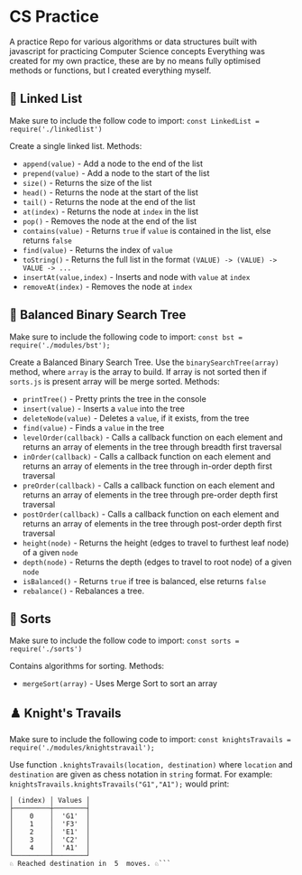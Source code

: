# CS Practice
A practice Repo for various algorithms or data structures built with javascript for practicing Computer Science concepts
Everything was created for my own practice, these are by no means fully optimised methods or functions, but I created everything myself.

## 🔗 Linked List

Make sure to include the follow code to import:
`const LinkedList = require('./linkedlist')`

Create a single linked list. Methods:
- `append(value)` - Add a node to the end of the list
- `prepend(value)` - Add a node to the start of the list
- `size()` - Returns the size of the list
- `head()` - Returns the node at the start of the list
- `tail()` - Returns the node at the end of the list
- `at(index)` - Returns the node at `index` in the list
- `pop()` - Removes the node at the end of the list
- `contains(value)` - Returns `true` if `value` is contained in the list, else returns `false`
- `find(value)` - Returns the index of `value`
- `toString()` - Returns the full list in the format `(VALUE) -> (VALUE) -> VALUE -> ...`
- `insertAt(value,index)` - Inserts and node with `value` at `index`
- `removeAt(index)` - Removes the node at `index`

## 🌳 Balanced Binary Search Tree

Make sure to include the following code to import:
`const bst = require('./modules/bst');`

Create a Balanced Binary Search Tree. Use the `binarySearchTree(array)` method, where `array` is the array to build. If array is not sorted then if `sorts.js` is present array will be merge sorted. 
Methods:
- `printTree()` - Pretty prints the tree in the console
- `insert(value)` - Inserts a `value` into the tree
- `deleteNode(value)` - Deletes a `value`, if it exists, from the tree
- `find(value)` - Finds a `value` in the tree
- `levelOrder(callback)` - Calls a callback function on each element and returns an array of elements in the tree through breadth first traversal
- `inOrder(callback)` - Calls a callback function on each element and returns an array of elements in the tree through in-order depth first traversal
- `preOrder(callback)` - Calls a callback function on each element and returns an array of elements in the tree through pre-order depth first traversal
- `postOrder(callback)` - Calls a callback function on each element and returns an array of elements in the tree through post-order depth first traversal
- `height(node)` - Returns the height (edges to travel to furthest leaf node) of a given `node`
- `depth(node)` - Returns the depth (edges to travel to root node) of a given `node`
- `isBalanced()` - Returns `true` if tree is balanced, else returns `false`
- `rebalance()` - Rebalances a tree.

## 🔁 Sorts

Make sure to include the follow code to import:
`const sorts = require('./sorts')`

Contains algorithms for sorting. Methods:
- `mergeSort(array)` - Uses Merge Sort to sort an array

## ♟️ Knight's Travails

Make sure to include the following code to import:
`const knightsTravails = require('./modules/knightstravail');`

Use function `.knightsTravails(location, destination)` where `location` and `destination` are given as chess notation in `string` format. For example:
`knightsTravails.knightsTravails("G1","A1");` would print:
```┌─────────┬────────┐
│ (index) │ Values │
├─────────┼────────┤
│    0    │  'G1'  │
│    1    │  'F3'  │
│    2    │  'E1'  │
│    3    │  'C2'  │
│    4    │  'A1'  │
└─────────┴────────┘
♘ Reached destination in  5  moves. ♘```


